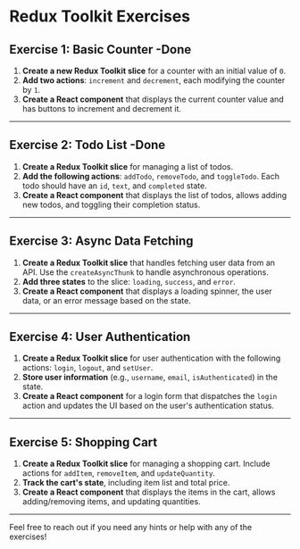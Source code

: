 # Redux Toolkit Exercises

## Exercise 1: Basic Counter -Done

1. **Create a new Redux Toolkit slice** for a counter with an initial value of `0`.
2. **Add two actions**: `increment` and `decrement`, each modifying the counter by `1`.
3. **Create a React component** that displays the current counter value and has buttons to increment and decrement it.

---

## Exercise 2: Todo List -Done

1. **Create a Redux Toolkit slice** for managing a list of todos.
2. **Add the following actions**: `addTodo`, `removeTodo`, and `toggleTodo`. Each todo should have an `id`, `text`, and `completed` state.
3. **Create a React component** that displays the list of todos, allows adding new todos, and toggling their completion status.

---

## Exercise 3: Async Data Fetching

1. **Create a Redux Toolkit slice** that handles fetching user data from an API. Use the `createAsyncThunk` to handle asynchronous operations.
2. **Add three states** to the slice: `loading`, `success`, and `error`.
3. **Create a React component** that displays a loading spinner, the user data, or an error message based on the state.

---

## Exercise 4: User Authentication

1. **Create a Redux Toolkit slice** for user authentication with the following actions: `login`, `logout`, and `setUser`.
2. **Store user information** (e.g., `username`, `email`, `isAuthenticated`) in the state.
3. **Create a React component** for a login form that dispatches the `login` action and updates the UI based on the user's authentication status.

---

## Exercise 5: Shopping Cart

1. **Create a Redux Toolkit slice** for managing a shopping cart. Include actions for `addItem`, `removeItem`, and `updateQuantity`.
2. **Track the cart's state**, including item list and total price.
3. **Create a React component** that displays the items in the cart, allows adding/removing items, and updating quantities.

---

Feel free to reach out if you need any hints or help with any of the exercises!
